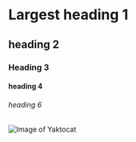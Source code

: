 # Largest heading 1
## heading 2
### Heading 3
#### heading 4
###### heading 6


![Image of Yaktocat](https://octodex.github.com/images/yaktocat.png)
